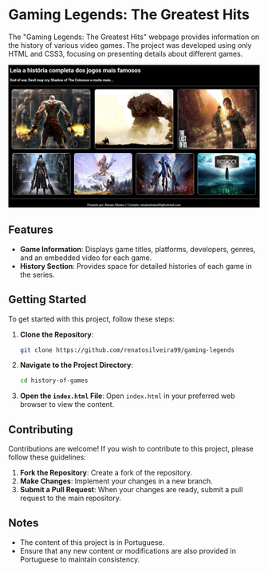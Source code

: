 # Gaming Legends: The Greatest Hits

The "Gaming Legends: The Greatest Hits" webpage provides information on the history of various video games. The project was developed using only HTML and CSS3, focusing on presenting details about different games.

<img src="/screenshot.png" alt="Screenshot of the project">

## Features

- **Game Information**: Displays game titles, platforms, developers, genres, and an embedded video for each game.
- **History Section**: Provides space for detailed histories of each game in the series.

## Getting Started

To get started with this project, follow these steps:

1. **Clone the Repository**:
    ```sh
    git clone https://github.com/renatosilveira99/gaming-legends
    ```

2. **Navigate to the Project Directory**:
    ```sh
    cd history-of-games
    ```

3. **Open the `index.html` File**:
    Open `index.html` in your preferred web browser to view the content.

## Contributing

Contributions are welcome! If you wish to contribute to this project, please follow these guidelines:

1. **Fork the Repository**: Create a fork of the repository.
2. **Make Changes**: Implement your changes in a new branch.
3. **Submit a Pull Request**: When your changes are ready, submit a pull request to the main repository.

## Notes

- The content of this project is in Portuguese.
- Ensure that any new content or modifications are also provided in Portuguese to maintain consistency.
